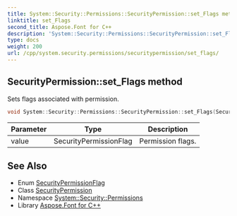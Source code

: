 ```yaml
---
title: System::Security::Permissions::SecurityPermission::set_Flags method
linktitle: set_Flags
second_title: Aspose.Font for C++
description: 'System::Security::Permissions::SecurityPermission::set_Flags method. Sets flags associated with permission in C++.'
type: docs
weight: 200
url: /cpp/system.security.permissions/securitypermission/set_flags/
---
```

## SecurityPermission::set_Flags method


Sets flags associated with permission.

```cpp
void System::Security::Permissions::SecurityPermission::set_Flags(SecurityPermissionFlag value)
```


| Parameter | Type | Description |
| --- | --- | --- |
| value | SecurityPermissionFlag | Permission flags. |

## See Also

* Enum [SecurityPermissionFlag](../../securitypermissionflag/)
* Class [SecurityPermission](../)
* Namespace [System::Security::Permissions](../../)
* Library [Aspose.Font for C++](../../../)
